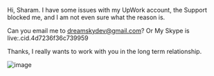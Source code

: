 Hi, Sharam. I have some issues with my UpWork account, the Support blocked me, and I am not even sure what the reason is.

Can you email me to dreamskydev@gmail.com?
Or My Skype is live:.cid.4d7236f36c739959

Thanks, I really wants to work with you in the long term relationship.

![image](https://github.com/IvanPitukh/PowerPlant_Household_Node_Backend/assets/145331635/8242be26-1988-4daa-969b-a64d0b1c6960)
